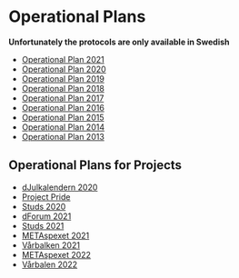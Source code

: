 # Operational Plans

**Unfortunately the protocols are only available in Swedish**

- [Operational Plan 2021](https://static.datasektionen.se/verksamhetsplaner/verksamhetsplan2021.pdf)
- [Operational Plan 2020](https://static.datasektionen.se/verksamhetsplaner/verksamhetsplan2020.pdf)
- [Operational Plan 2019](https://static.datasektionen.se/verksamhetsplaner/verksamhetsplan2019)
- [Operational Plan 2018](https://static.datasektionen.se/verksamhetsplaner/verksamhetsplan2018.pdf)
- [Operational Plan 2017](https://static.datasektionen.se/verksamhetsplaner/verksamhetsplan2017.pdf)
- [Operational Plan 2016](https://static.datasektionen.se/verksamhetsplaner/verksamhetsplan-2016.pdf)
- [Operational Plan 2015](https://static.datasektionen.se/verksamhetsplaner/verksamhetsplan2015.pdf)
- [Operational Plan 2014](https://static.datasektionen.se/verksamhetsplaner/verksamhetsplan2014v6.0.pdf)
- [Operational Plan 2013](https://static.datasektionen.se/verksamhetsplaner/Verksamhetsplan2013.pdf)

Operational Plans for Projects
---------------------------

- [dJulkalendern 2020](https://static.datasektionen.se/verksamhetsplaner/vp_djulkalendern_2020_v2.pdf)
- [Project Pride](https://static.datasektionen.se/verksamhetsplaner/vp_project_pride_2019)
- [Studs 2020](https://static.datasektionen.se/verksamhetsplaner/vp_studs_2020)
- [dForum 2021](https://static.datasektionen.se/verksamhetsplaner/vp_dforum_2021)
- [Studs 2021](https://static.datasektionen.se/verksamhetsplaner/vp_studs_2021)
- [METAspexet 2021](https://static.datasektionen.se/verksamhetsplaner/vp_metaspexet_21.pdf)
- [Vårbalken 2021](https://static.datasektionen.se/verksamhetsplaner/vp_varbalken_2021)
- [METAspexet 2022](https://static.datasektionen.se/verksamhetsplaner/vp_metaspexet_22)
- [Vårbalen 2022](https://static.datasektionen.se/verksamhetsplaner/vp_varbal_2022)
